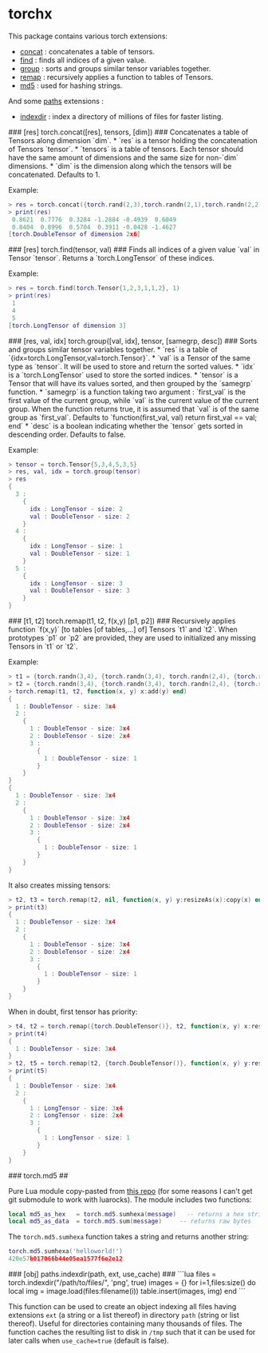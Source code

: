 torchx
======

This package contains various torch extensions:
 * [concat](#torch.concat) : concatenates a table of tensors.
 * [find](#torch.find) : finds all indices of a given value.
 * [group](#torch.group) : sorts and groups similar tensor variables together. 
 * [remap](#torch.remap) : recursively applies a function to tables of Tensors.
 * [md5](#torch.md5) : used for hashing strings.

And some [paths](https://github.com/torch/paths) extensions :
 * [indexdir](#paths.indexdir) : index a directory of millions of files for faster listing.


<a name='torch.concat'/>
### [res] torch.concat([res], tensors, [dim]) ###
Concatenates a table of Tensors along dimension `dim`.
 * `res` is a tensor holding the concatenation of Tensors `tensor`.
 * `tensors` is a table of tensors. Each tensor should have the same amount of dimensions and the same size for non-`dim` dimensions.
 * `dim` is the dimension along which the tensors will be concatenated. Defaults to 1.

Example:
```lua
> res = torch.concat({torch.rand(2,3),torch.randn(2,1),torch.randn(2,2)},2)
> print(res)
 0.8621  0.7776  0.3284 -1.2884 -0.4939  0.6049
 0.8404  0.8996  0.5704  0.3911 -0.0428 -1.4627
[torch.DoubleTensor of dimension 2x6]
```

<a name='torch.find'/>
### [res] torch.find(tensor, val) ###
Finds all indices of a given value `val` in Tensor `tensor`. Returns a `torch.LongTensor` of these indices.

Example:
```lua
> res = torch.find(torch.Tensor{1,2,3,1,1,2}, 1)
> print(res)
 1
 4
 5
[torch.LongTensor of dimension 3]
```

<a name='torch.group'/>
### [res, val, idx] torch.group([val, idx], tensor, [samegrp, desc]) ###
Sorts and groups similar tensor variables together.
 * `res` is a table of `{idx=torch.LongTensor,val=torch.Tensor}`.
 * `val` is a Tensor of the same type as `tensor`. It will be used to store and return the sorted values.
 * `idx` is a `torch.LongTensor` used to store the sorted indices.
 * `tensor` is a Tensor that will have its values sorted, and then grouped by the `samegrp` function.
 * `samegrp` is a function taking two argument : `first_val` is the first value of the current group, while `val` is the current value of the current group. When the function returns true, it is assumed that `val` is of the same group as `first_val`. Defaults to `function(first_val, val) return first_val == val; end`
 * `desc` is a boolean indicating whether the `tensor` gets sorted in descending order. Defaults to false.

Example:
```lua
> tensor = torch.Tensor{5,3,4,5,3,5}
> res, val, idx = torch.group(tensor)
> res
{
  3 : 
    {
      idx : LongTensor - size: 2
      val : DoubleTensor - size: 2
    }
  4 : 
    {
      idx : LongTensor - size: 1
      val : DoubleTensor - size: 1
    }
  5 : 
    {
      idx : LongTensor - size: 3
      val : DoubleTensor - size: 3
    }
}
```

<a name='torch.remap'/>
### [t1, t2] torch.remap(t1, t2, f(x,y) [p1, p2]) ###
Recursively applies function `f(x,y)` [to tables [of tables,...] of] Tensors
`t1` and `t2`. When prototypes `p1` or `p2` are provided, they are used 
to initialized any missing Tensors in `t1` or `t2`.

Example:
```lua
> t1 = {torch.randn(3,4), {torch.randn(3,4), torch.randn(2,4), {torch.randn(1)}}}
> t2 = {torch.randn(3,4), {torch.randn(3,4), torch.randn(2,4), {torch.randn(1)}}}
> torch.remap(t1, t2, function(x, y) x:add(y) end)
{
  1 : DoubleTensor - size: 3x4
  2 : 
    {
      1 : DoubleTensor - size: 3x4
      2 : DoubleTensor - size: 2x4
      3 : 
        {
          1 : DoubleTensor - size: 1
        }
    }
}
{
  1 : DoubleTensor - size: 3x4
  2 : 
    {
      1 : DoubleTensor - size: 3x4
      2 : DoubleTensor - size: 2x4
      3 : 
        {
          1 : DoubleTensor - size: 1
        }
    }
}
```
It also creates missing tensors:
```lua
> t2, t3 = torch.remap(t2, nil, function(x, y) y:resizeAs(x):copy(x) end)
> print(t3)
{
  1 : DoubleTensor - size: 3x4
  2 : 
    {
      1 : DoubleTensor - size: 3x4
      2 : DoubleTensor - size: 2x4
      3 : 
        {
          1 : DoubleTensor - size: 1
        }
    }
}
```
When in doubt, first tensor has priority:
```lua
> t4, t2 = torch.remap({torch.DoubleTensor()}, t2, function(x, y) x:resize(y:size()):copy(y) end, torch.LongTensor())
> print(t4)
{
  1 : DoubleTensor - size: 3x4
}
> t2, t5 = torch.remap(t2, {torch.DoubleTensor()}, function(x, y) y:resize(x:size()):copy(x) end, torch.LongTensor())
> print(t5)
{
  1 : DoubleTensor - size: 3x4
  2 : 
    {
      1 : LongTensor - size: 3x4
      2 : LongTensor - size: 2x4
      3 : 
        {
          1 : LongTensor - size: 1
        }
    }
}
```

<a name='torch.md5'/>
### torch.md5 ##

Pure Lua module copy-pasted from [this repo](https://github.com/kikito/md5.lua) (for some reasons I can't get 
git submodule to work with luarocks). The module includes two functions:
```lua
local md5_as_hex   = torch.md5.sumhexa(message)   -- returns a hex string
local md5_as_data  = torch.md5.sum(message)     -- returns raw bytes
```
The `torch.md5.sumhexa` function takes a string and returns another string:
```lua
torch.md5.sumhexa('helloworld!')
420e57b017066b44e05ea1577f6e2e12
```

<a name="paths.indexdir"/>
### [obj] paths.indexdir(path, ext, use_cache) ###
```lua
files = torch.indexdir("/path/to/files/", 'png', true)
images = {}
for i=1,files:size() do
   local img = image.load(files:filename(i))
   table.insert(images, img)
end
```

This function can be used to create an object indexing all files having 
extensions `ext` (a string or a list thereof) in directory `path` (string or list thereof). 
Useful for directories containing many thousands of files. The function 
caches the resulting list to disk in `/tmp` such that it can be used 
for later calls when `use_cache=true` (default is false).
